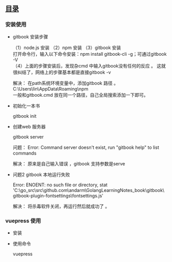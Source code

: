  
## [目录](README.md) 
### 安装使用 


-   gitbook 安装步骤 

    （1）node.js 安装 
    （2）npm 安装 
    （3）gitbook 安装  
    打开命令行，输入以下命令安装：npm install gitbook-cli -g；可通过gitbook -V  
    （4）上面的步骤安装后，发现杂cmd 中输入gitbook没有任何的反应 。 
    这就很纠结了，网络上的步骤基本都是直接gitbook  -v  

    解决： 在path系统环境变量中，添加gitbook 路径 。 C:\Users\lin\AppData\Roaming\npm    
        一般和gitbook.cmd  放在同一个路径，自己全局搜索添加一下即可。 

-  初始化一本书 

    gitbook init 

-  创建web 服务器 

    gitbook server 

    问题：  Error: Command server doesn't exist, run "gitbook help" to list commands  

  

    解决： 原来是自己输入错误 ，gitbook 支持参数是serve  

-  问题2 gitbook 本地运行失败 

    Error: ENOENT: no such file or directory, stat 'C:\go_src\src\github.com\andarm\GolangLearningNotes\_book\gitbook\gitbook-plugin-fontsettings\fontsettings.js'

    解决： 将杀毒软件关闭，再运行然后就成功了 。 
    

### vuepress 使用 

- 安装  


- 使用命令  

    vuepress 